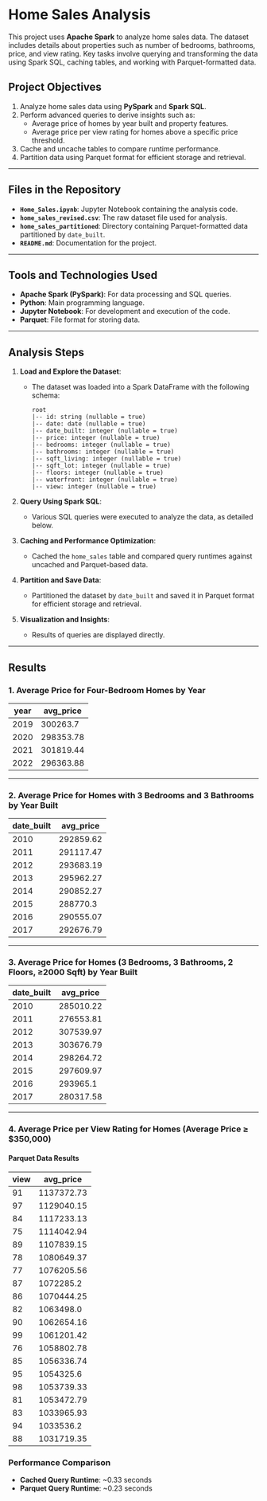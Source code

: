 # Home Sales Analysis

This project uses **Apache Spark** to analyze home sales data. The dataset includes details about properties such as number of bedrooms, bathrooms, price, and view rating. Key tasks involve querying and transforming the data using Spark SQL, caching tables, and working with Parquet-formatted data.

## Project Objectives

1. Analyze home sales data using **PySpark** and **Spark SQL**.
2. Perform advanced queries to derive insights such as:
   - Average price of homes by year built and property features.
   - Average price per view rating for homes above a specific price threshold.
3. Cache and uncache tables to compare runtime performance.
4. Partition data using Parquet format for efficient storage and retrieval.

---

## Files in the Repository

- **`Home_Sales.ipynb`**: Jupyter Notebook containing the analysis code.
- **`home_sales_revised.csv`**: The raw dataset file used for analysis.
- **`home_sales_partitioned`**: Directory containing Parquet-formatted data partitioned by `date_built`.
- **`README.md`**: Documentation for the project.

---

## Tools and Technologies Used

- **Apache Spark (PySpark)**: For data processing and SQL queries.
- **Python**: Main programming language.
- **Jupyter Notebook**: For development and execution of the code.
- **Parquet**: File format for storing data.

---

## Analysis Steps

1. **Load and Explore the Dataset**:
   - The dataset was loaded into a Spark DataFrame with the following schema:
     ```
     root
     |-- id: string (nullable = true)
     |-- date: date (nullable = true)
     |-- date_built: integer (nullable = true)
     |-- price: integer (nullable = true)
     |-- bedrooms: integer (nullable = true)
     |-- bathrooms: integer (nullable = true)
     |-- sqft_living: integer (nullable = true)
     |-- sqft_lot: integer (nullable = true)
     |-- floors: integer (nullable = true)
     |-- waterfront: integer (nullable = true)
     |-- view: integer (nullable = true)
     ```

2. **Query Using Spark SQL**:
   - Various SQL queries were executed to analyze the data, as detailed below.

3. **Caching and Performance Optimization**:
   - Cached the `home_sales` table and compared query runtimes against uncached and Parquet-based data.

4. **Partition and Save Data**:
   - Partitioned the dataset by `date_built` and saved it in Parquet format for efficient storage and retrieval.

5. **Visualization and Insights**:
   - Results of queries are displayed directly.

---

## Results

### 1. Average Price for Four-Bedroom Homes by Year
| year | avg_price  |
|------|------------|
| 2019 | 300263.7   |
| 2020 | 298353.78  |
| 2021 | 301819.44  |
| 2022 | 296363.88  |

---

### 2. Average Price for Homes with 3 Bedrooms and 3 Bathrooms by Year Built
| date_built | avg_price  |
|------------|------------|
| 2010       | 292859.62  |
| 2011       | 291117.47  |
| 2012       | 293683.19  |
| 2013       | 295962.27  |
| 2014       | 290852.27  |
| 2015       | 288770.3   |
| 2016       | 290555.07  |
| 2017       | 292676.79  |

---

### 3. Average Price for Homes (3 Bedrooms, 3 Bathrooms, 2 Floors, ≥2000 Sqft) by Year Built
| date_built | avg_price  |
|------------|------------|
| 2010       | 285010.22  |
| 2011       | 276553.81  |
| 2012       | 307539.97  |
| 2013       | 303676.79  |
| 2014       | 298264.72  |
| 2015       | 297609.97  |
| 2016       | 293965.1   |
| 2017       | 280317.58  |

---

### 4. Average Price per View Rating for Homes (Average Price ≥ $350,000)
#### Parquet Data Results
| view | avg_price   |
|------|-------------|
| 91   | 1137372.73  |
| 97   | 1129040.15  |
| 84   | 1117233.13  |
| 75   | 1114042.94  |
| 89   | 1107839.15  |
| 78   | 1080649.37  |
| 77   | 1076205.56  |
| 87   | 1072285.2   |
| 86   | 1070444.25  |
| 82   | 1063498.0   |
| 90   | 1062654.16  |
| 99   | 1061201.42  |
| 76   | 1058802.78  |
| 85   | 1056336.74  |
| 95   | 1054325.6   |
| 98   | 1053739.33  |
| 81   | 1053472.79  |
| 83   | 1033965.93  |
| 94   | 1033536.2   |
| 88   | 1031719.35  |

### Performance Comparison

- **Cached Query Runtime**: ~0.33 seconds
- **Parquet Query Runtime**: ~0.23 seconds
